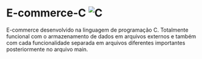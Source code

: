 # E-commerce-C ![C](https://img.shields.io/badge/C-00599C?style=for-the-badge&logo=c&logoColor=white)
E-commerce desenvolvido na linguagem de programação C. Totalmente funcional com o armazenamento de dados em arquivos externos e também com cada funcionalidade separada em arquivos diferentes importantes posteriormente no arquivo main. 
